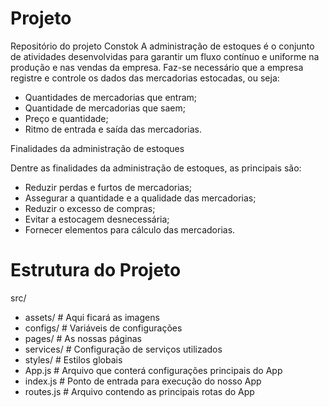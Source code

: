 # Projeto
Repositório do projeto Constok
A administração de estoques é o conjunto de atividades desenvolvidas para garantir um fluxo 
contínuo e uniforme na produção e nas vendas da empresa. Faz-se necessário que a empresa registre
e controle os dados das mercadorias estocadas, ou seja:
- Quantidades de mercadorias que entram;
- Quantidade de mercadorias que saem;
- Preço e quantidade;
- Ritmo de entrada e saída das mercadorias.

Finalidades da administração de estoques

Dentre as finalidades da  administração de estoques, as principais são:
- Reduzir perdas e furtos de mercadorias;
- Assegurar a quantidade e a qualidade das mercadorias;
- Reduzir o excesso de compras;
- Evitar a estocagem desnecessária;
- Fornecer elementos para cálculo das mercadorias.

# Estrutura do Projeto
src/
 - assets/   # Aqui ficará as imagens
 - configs/  # Variáveis de configurações
 - pages/    # As nossas páginas
 - services/ # Configuração de serviços utilizados
 - styles/   # Estilos globais
 - App.js    # Arquivo que conterá configurações principais do App
 - index.js  # Ponto de entrada para execução do nosso App
 - routes.js # Arquivo contendo as principais rotas do App


